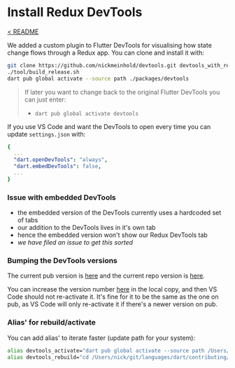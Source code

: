 # Install Redux DevTools

[< README](../README.md)

We added a custom plugin to Flutter DevTools for visualising how state change flows through a Redux app. You can clone and install it with: 

```sh
git clone https://github.com/nickmeinhold/devtools.git devtools_with_redux && cd devtools_with_redux
./tool/build_release.sh
dart pub global activate --source path ./packages/devtools
```

> If later you want to change back to the original Flutter DevTools you can just enter:
> - `dart pub global activate devtools`

If you use VS Code and want the DevTools to open every time you can update `settings.json` with:
```yaml
{
  ...
  "dart.openDevTools": "always",
  "dart.embedDevTools": false,
  ...
}
```

### Issue with embedded DevTools 

- the embedded version of the DevTools currently uses a hardcoded set of tabs 
- our addition to the DevTools lives in it's own tab 
- hence the embedded version won't show our Redux DevTools tab 
- *we have filed an issue to get this sorted*

### Bumping the DevTools versions

The current pub version is [here](https://pub.dev/packages/devtools/changelog) and the current repo version is [here](https://github.com/flutter/devtools/blob/master/packages/devtools/CHANGELOG.md).

You can increase the version number [here](https://github.com/flutter/devtools/blob/master/packages/devtools/pubspec.yaml#L11) in the local copy, and then VS Code should not re-activate it. It's fine for it to be the same as the one on pub, as VS Code will only re-activate it if there's a newer version on pub.

### Alias' for rebuild/activate

You can add alias' to iterate faster (update path for your system):

```sh
alias devtools_activate="dart pub global activate --source path /Users/nick/git/languages/dart/contributing/devtools/packages/devtools"
alias devtools_rebuild="cd /Users/nick/git/languages/dart/contributing/devtools && ./rebuild.sh && dart pub global activate --source path ./packages/devtools"
```